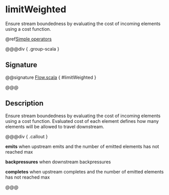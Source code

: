 # limitWeighted

Ensure stream boundedness by evaluating the cost of incoming elements using a cost function.

@ref[Simple operators](../index.md#simple-operators)

@@@div { .group-scala }

## Signature

@@signature [Flow.scala](/akka-stream/src/main/scala/akka/stream/scaladsl/Flow.scala) { #limitWeighted }

@@@

## Description

Ensure stream boundedness by evaluating the cost of incoming elements using a cost function.
Evaluated cost of each element defines how many elements will be allowed to travel downstream.


@@@div { .callout }

**emits** when upstream emits and the number of emitted elements has not reached max

**backpressures** when downstream backpressures

**completes** when upstream completes and the number of emitted elements has not reached max

@@@

